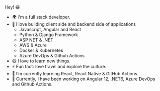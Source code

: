 Hey! 😁 
+ 🌍 I'm a full stack developer.  
+ 🌟 I love building client side and backend side of applications
    - Javascript, Angular and React
    - Python & Django Framework
    - ASP NET & .NET
    - AWS & Azure
    - Docker & Kubernetes
    - Azure DevOps & Github Actions
+ 😄 I love to learn new things.
+ ⚡ Fun fact: love travel and explore the culture.
+ 🌱 I’m currently learning React, React Native & GitHub Actions.
+ 🔭 Currently, I have been working on Angular 12, .NET6, Azure DevOps and Github Actions.
